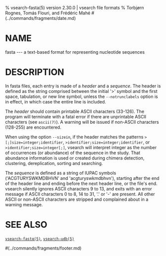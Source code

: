 % vsearch-fasta(5) version 2.30.0 | vsearch file formats
% Torbjørn Rognes, Tomás Flouri, and Frédéric Mahé
#(../commands/fragments/date.md)

# NAME

fasta --- a text-based format for representing nucleotide sequences


# DESCRIPTION

In fasta files, each entry is made of a _header_ and a _sequence_. The
header is defined as the string comprised between the initial '>'
symbol and the first space, tabulation, or new line symbol, unless the
`--notrunclabels` option is in effect, in which case the entire line
is included.

The _header_ should contain printable ASCII characters (33-126). The
program will terminate with a fatal error if there are unprintable
ASCII characters (see `ascii(7)`). A warning will be issued if
non-ASCII characters (128-255) are encountered.

When using the option `--sizein`, if the header matches the patterns
`>[;]size=integer;identifier`, `>identifier;size=integer;identifier`,
or `>identifier;size=integer[;]`, vsearch will interpret integer as
the number of occurrences (or abundance) of the sequence in the
study. That abundance information is used or created during chimera
detection, clustering, dereplication, sorting and searching.

The _sequence_ is defined as a string of IUPAC symbols
('ACGTURYSWKMDBHVN' and 'acgturyswkmdbhvn'), starting after the end of
the header line and ending before the next header line, or the file's
end. vsearch silently ignores ASCII characters 9 to 13, and exits with
an error message if ASCII characters 0 to 8, 14 to 31, '.' or '-' are
present. All other ASCII or non-ASCII characters are stripped and
complained about in a warning message.


# SEE ALSO

[`vsearch-fastq(5)`](./vsearch-fastq.5.md), [`vsearch-udb(5)`](./vsearch-udb.5.md)


#(../commands/fragments/footer.md)
